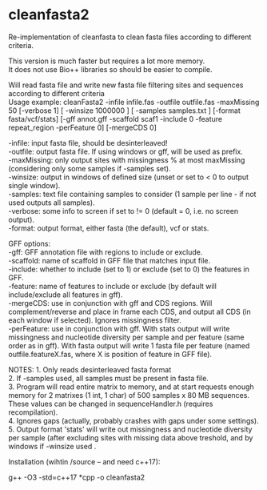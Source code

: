 # cleanfasta2
Re-implementation of cleanfasta to clean fasta files according to different criteria.

This version is much faster but requires a lot more memory.  
It does not use Bio++ libraries so should be easier to compile.  


Will read fasta file and write new fasta file filtering sites and sequences according to different criteria  
Usage example: cleanFasta2 -infile infile.fas -outfile outfile.fas -maxMissing 50 [-verbose 1] [ -winsize 1000000 ] [ -samples samples.txt ] [-format fasta/vcf/stats] [-gff annot.gff -scaffold scaf1 -include 0 -feature repeat_region -perFeature 0] [-mergeCDS 0]  
  
-infile: input fasta file, should be desinterleaved!  
-outfile: output fasta file. If using windows or gff, will be used as prefix.  
-maxMissing: only output sites with missingness % at most maxMissing (considering only some samples if -samples set).  
-winsize: output in windows of defined size (unset or set to < 0 to output single window).  
-samples: text file containing samples to consider (1 sample per line - if not used outputs all samples).  
-verbose: some info to screen if set to != 0 (default = 0, i.e. no screen output).  
-format: output format, either fasta (the default), vcf or stats.  
  
    
GFF options:  
-gff: GFF annotation file with regions to include or exclude.  
-scaffold: name of scaffold in GFF file that matches input file.  
-include: whether to include (set to 1) or exclude (set to 0) the features in GFF.  
-feature: name of features to include or exclude (by default will include/exclude all features in gff).  
-mergeCDS: use in conjunction with gff and CDS regions. Will complement/reverse and place in frame each CDS, and output all CDS (in each window if selected). Ignores missingness filter.  
-perFeature: use in conjunction with gff. With stats output will write missingness and nucleotide diversity per sample and per feature (same order as in gff). With fasta output will write 1 fasta file per feature (named outfile.featureX.fas, where X is position of feature in GFF file).  
  
    
NOTES: 1. Only reads desinterleaved fasta format  
       2. If -samples used, all samples must be present in fasta file.  
       3. Program will read entire matrix to memory, and at start requests enough memory for 2 matrixes (1 int, 1 char) of 500 samples x 80 MB sequences.  
          These values can be changed in sequenceHandler.h (requires recompilation).  
       4. Ignores gaps (actually, probably crashes with gaps under some settings).  
       5. Output format 'stats' will write out missingness and nucleotide diversity per sample (after excluding sites with missing data above treshold, and by windows if -winsize used .  

  
  
Installation (wihtin /source – and need c++17):    
  
g++ -O3 -std=c++17 *cpp -o cleanfasta2

